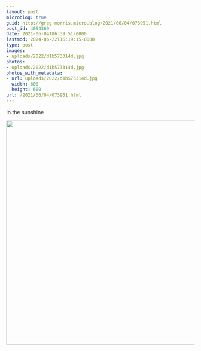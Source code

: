 ```yaml
---
layout: post
microblog: true
guid: http://greg-morris.micro.blog/2021/06/04/073951.html
post_id: 4054369
date: 2021-06-04T06:39:51-0000
lastmod: 2024-06-22T16:19:15-0000
type: post
images:
- uploads/2022/d1b573314d.jpg
photos:
- uploads/2022/d1b573314d.jpg
photos_with_metadata:
- url: uploads/2022/d1b573314d.jpg
  width: 600
  height: 600
url: /2021/06/04/073951.html
---
```

In the sunshine

<img src="uploads/2022/d1b573314d.jpg" width="600" height="600" alt="" />
